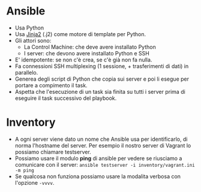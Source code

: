 # Ansible
* Usa Python
* Usa [Jinja2](http://oreil.ly/LAXa7) (.j2) come motore di template per Python.
* Gli attori sono:
  * La Control Machine: che deve avere installato Python
  * I server: che devono avere installato Python e SSH
* E' idempotente: se non c'è crea, se c'è già non fa nulla.
* Fa connessioni SSH multiplexing (1 sessione, + trasferimenti di dati) in parallelo.
* Generea degli script di Python che copia sui server e poi li esegue per portare a compimento il task.
* Aspetta che l'esecuzione di un task sia finita su tutti i server prima di eseguire il task successivo del playbook.

# Inventory
* A ogni server viene dato un nome che Ansible usa per identificarlo, di norma l'hostname del server. Per esempio il 
  nostro server di Vagrant lo possiamo chiamare testserver.
* Possiamo usare il modulo __ping__ di ansible per vedere se riusciamo a comunicare con il server: `ansible testserver -i inventory/vagrant.ini -m ping`
* Se qualcosa non funziona possiamo usare la modalita verbosa con l'opzione `-vvvv`.
